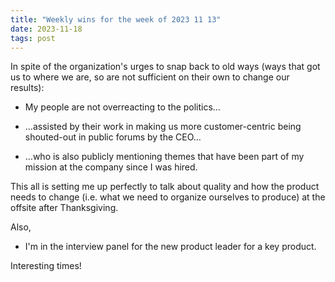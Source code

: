 ```yaml
---
title: "Weekly wins for the week of 2023 11 13"
date: 2023-11-18
tags: post
---
```


In spite of the organization's urges to snap back to old ways (ways that got us to where we are, so are not sufficient on their own to change our results):

- My people are not overreacting to the politics…

- …assisted by their work in making us more customer-centric being shouted-out in public forums by the CEO…

- …who is also publicly mentioning themes that have been part of my mission at the company since I was hired.

This all is setting me up perfectly to talk about quality and how the product needs to change (i.e. what we need to organize ourselves to produce) at the offsite after Thanksgiving.

Also,

- I'm in the interview panel for the new product leader for a key product.

Interesting times!
